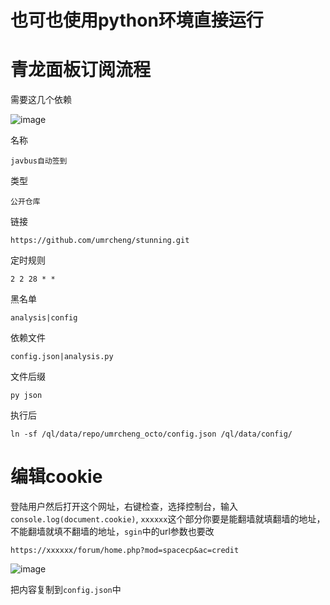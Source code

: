 # 也可也使用python环境直接运行

# 青龙面板订阅流程

需要这几个依赖

![image](https://user-images.githubusercontent.com/55354489/228259108-46c99473-3505-4ee3-b03d-5422863095d5.png)


名称

```
javbus自动签到
```

类型

```
公开仓库
```

链接

```
https://github.com/umrcheng/stunning.git
```

定时规则

```
2 2 28 * *
```

黑名单

```
analysis|config
```

依赖文件

```
config.json|analysis.py
```

文件后缀

```
py json
```

执行后

```
ln -sf /ql/data/repo/umrcheng_octo/config.json /ql/data/config/
```


# 编辑cookie

登陆用户然后打开这个网址，右键检查，选择控制台，输入`console.log(document.cookie)`, `xxxxxx`这个部分你要是能翻墙就填翻墙的地址，不能翻墙就填不翻墙的地址，`sgin`中的url参数也要改
```
https://xxxxxx/forum/home.php?mod=spacecp&ac=credit
```

![image](https://user-images.githubusercontent.com/55354489/228255682-9c3430de-1616-4882-8ad7-35045c0c1761.png)

把内容复制到`config.json`中
